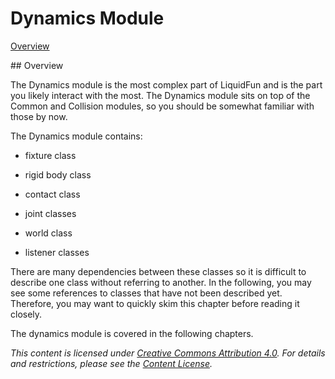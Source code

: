 # Dynamics Module

[Overview](#ov)<br/>

<a name="ov">
## Overview

The Dynamics module is the most complex part of LiquidFun and is the part you
likely interact with the most. The Dynamics module sits on top of the Common
and Collision modules, so you should be somewhat familiar with those by now.

The Dynamics module contains:

* fixture class

* rigid body class

* contact class

* joint classes

* world class

* listener classes

There are many dependencies between these classes so it is difficult to
describe one class without referring to another. In the following, you may see
some references to classes that have not been described yet. Therefore, you
may want to quickly skim this chapter before reading it closely.

The dynamics module is covered in the following chapters.


*This content is licensed under
[Creative Commons Attribution 4.0](http://creativecommons.org/licenses/by/4.0/legalcode).
For details and restrictions, please see the
[Content License](md__content_license.html).*
